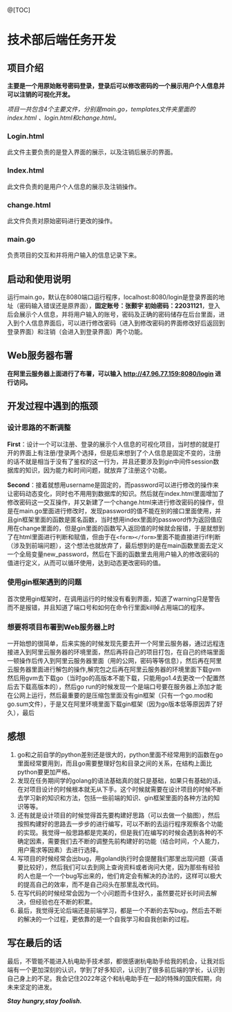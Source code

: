 @[TOC]
# 技术部后端任务开发

## 项目介绍

**主要是一个用原始账号密码登录，登录后可以修改密码的一个展示用户个人信息并可以注销的可视化开发。**

*项目一共包含4个主要文件，分别是main.go，templates文件夹里面的index.html 、login.html和change.html。*

### Login.html

此文件主要负责的是登入界面的展示，以及注销后展示的界面。

### Index.html

此文件负责的是用户个人信息的展示及注销操作。

### change.html

此文件负责对原始密码进行更改的操作。

### main.go

负责项目的交互和并将用户输入的信息记录下来。

## 启动和使用说明

运行main.go，默认在8080端口运行程序，localhost:8080/login是登录界面的地址（密码输入错误还是原界面），**固定账号：张颢宇  初始密码：22031121**，登入后会展示个人信息，并将用户输入的账号，密码及正确的密码储存在后台里面，进入到个人信息界面后，可以进行修改密码（进入到修改密码的界面修改好后返回到登录界面）和注销（会进入到登录界面）两个功能。

## Web服务器布署

**在阿里云服务器上面进行了布署，可以输入 http://47.96.77.159:8080/login 进行访问。**

## 开发过程中遇到的瓶颈

### 设计思路的不断调整

**First**：设计一个可以注册、登录的展示个人信息的可视化项目，当时想的就是打开的界面上有注册/登录两个选择，但是后来想到了个人信息是固定不变的，注册的话不就是相当于没有了鉴权的这一行为，并且还要涉及到gin中间件session数据库的知识，因为能力和时间问题，就放弃了注册这个功能。

**Second**：接着就想用username是固定的，而password可以进行修改的操作来让密码动态变化，同时也不用用到数据库的知识。然后就在index.html里面增加了修改密码这一交互操作，并又新建了一个change.html来进行修改密码的操作，但是在main.go里面进行修改时，发现password的值不能在别的接口里面使用，并且gin框架里面的函数是匿名函数，当时想用index里面的password作为返回值应用在change里面的，但是gin里面的函数写入返回值的时候就会报错，于是就想到了在html里面进行判断和赋值，但由于在`<form></form>`里面不能直接进行if判断（涉及到前端问题），这个想法也就放弃了，最后想到的是在main函数里面去定义一个全局变量new_password，然后在下面的函数里去用用户输入的修改密码的值进行定义，从而可以循环使用，达到动态更改密码的值。

### 使用gin框架遇到的问题

首次使用gin框架时，在调用运行的时候没有看到界面，知道了warning只是警告而不是报错，并且知道了端口号和如何在命令行里面kill掉占用端口的程序。

### 想要将项目布署到Web服务器上时

一开始想的很简单，后来实施的时候发现先要去开一个阿里云服务器，通过远程连接进入到阿里云服务器的环境里面，然后再将自己的项目打包，在自己的终端里面一顿操作后传入到阿里云服务器里面（用的公网，密码等等信息），然后再在阿里云服务器里面进行解包的操作,解完包之后再在阿里云服务器的环境里面下载gvm然后用gvm去下载go（当时go的高版本不能下载，只能用go1.4去更改一个配置然后去下载高版本的），然后go run的时候发现一个是端口号要在服务器上添加才能在公网上运行，然后最重要的是压缩包里面没有gin框架（只有一个go.mod和go.sum文件），于是又在阿里环境里面下载gin框架（因为go版本低等原因弄了好久），最后

## 感想

1. go和之前自学的python差别还是很大的，python里面不经常用到的函数在go里面经常要用到，而且go需要整理好包和目录之间的关系，在结构上面比python要更加严格。
2. 发现在任务期间学的golang的语法基础真的就只是基础，如果只有基础的话，在对项目设计的时候根本就无从下手。这个时候就需要在设计项目的时候不断去学习新的知识和方法，包括一些前端的知识、gin框架里面的各种方法的知识等等。
3. 还有就是设计项目的时候觉得首先要构建好思路（可以去做一个脑图），然后按照构建好的思路去一步步的进行编写，可以不断的去运行程序观察各个功能的实现。我觉得一般思路都是完美的，但是我们在编写的时候会遇到各种的不确定因素，需要我们去不断的调整先前构建好的功能（结合时间，个人能力，用户需求等因素）去进行选择。
4. 写项目的时候经常会出bug，用goland执行时会提醒我们那里出现问题（英语要比较好），然后我们可以去到网上查询资料或者询问大佬，因为那些有经验的人也是一个一个bug写出来的，他们肯定会有解决的办法的，这样可以极大的提高自己的效率，而不是自己闷头在那里乱改代码。
5. 在写代码的时候经常会因为一个小问题而卡住好久，虽然要花好长时间去解决，但经验也在不断的积累。
6. 最后，我觉得无论后端还是前端学习，都是一个不断的去写bug，然后去不断的解决的一个过程，更依靠的是一个自我学习和自我创新的过程。

## 写在最后的话

最后，不管能不能进入杭电助手技术部，都很感谢杭电助手给我的机会，让我对后端有一个更加深刻的认识，学到了好多知识，认识到了很多前后端的学长，认识到自己身上的不足。我会记住2022年这个和杭电助手在一起的特殊的国庆假期，向未来坚定的进发。

***Stay hungry,stay foolish.***






